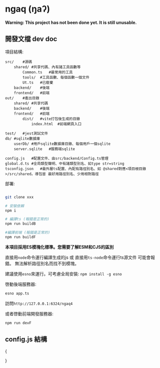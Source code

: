 # ngaq (ŋaʔ)

**Warning: This project has not been done yet. It is still unusable.**

## 開發文檔 dev doc

項目結構:
```
src/	#源碼
	shared/	#共享代碼、內有諸工具函數等
		Common.ts	#最常用的工具
		tools/	#工具函數、每個函數一個文件
		Ut.ts	#已廢棄
	backend/	#後端
	frontend/	#前端
out/	#產出目錄
	shared/	#共享代碼
	backend/	#後端
	frontend/	#前端
		dist/	#vite打包後生成的目錄
			index.html	#前端網頁入口

test/	#jest測試文件
db/	#sqlite數據庫
	userDb/	#用戶sqlite數據庫目錄、每個用戶一個sqlite
	server.sqlite	#服務端sqlite

config.js	#配置文件、由src/backend/Config.ts管理
global.d.ts	#全局類型聲明、中有諸類型別名、如type str=string
tsconfig.json	#最外層ts配置、內配有路徑別名、如 @shared對應<項目根目錄>/src/shared。導包旹 最好用路徑別名、少用相對路徑

```

部署:
```bash

git clone xxx

# 安裝依賴
npm i

# 編譯ts (報錯是正常的)
npm run buildB

#編譯前端 (報錯是正常的)
npm run buildF

```

**本項目採用ES模塊化標準。您需要了解ESM和CJS的區別**

直接用`node`命令運行編譯生成的js 或 直接用`ts-node`命令運行ts源文件 可能會報錯。 無法解析路徑別名而找不到模塊。

建議使用`esno`來運行。可考慮全局安裝: `npm install -g esno`

啓動後端服務器: 

```bash
esno app.ts
```

訪問`http://127.0.0.1:6324/ngaq4`

或者啓動前端開發服務器:
```bash
npm run devF
```


## config.js 結構

{
	
}